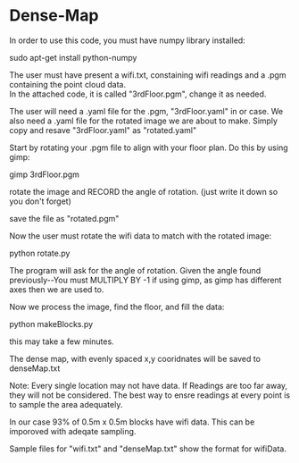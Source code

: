 # Dense-Map

In order to use this code, you must have numpy library installed:

sudo apt-get install python-numpy

The user must have present a wifi.txt, constaining wifi readings and a .pgm containing the point cloud data.  
In the attached code, it is called "3rdFloor.pgm", change it as needed.

The user will need a .yaml file for the .pgm, "3rdFloor.yaml" in or case.  We also need a .yaml file for the rotated image we are about to make.  Simply copy and resave "3rdFloor.yaml" as "rotated.yaml"


Start by rotating your .pgm file to align with your floor plan.  Do this by using gimp:

gimp 3rdFloor.pgm

rotate the image and RECORD the angle of rotation.  (just write it down so you don't forget)

save the file as "rotated.pgm"

Now the user must rotate the wifi data to match with the rotated image:

python rotate.py

The program will ask for the angle of rotation.  Given the angle found previously--You must MULTIPLY BY -1 if using gimp, as gimp has different axes then we are used to.

Now we process the image, find the floor, and fill the data:

python makeBlocks.py

this may take a few minutes.

The dense map, with evenly spaced x,y cooridnates will be saved to denseMap.txt

Note:  Every single location may not have data.  If Readings are too far away, they will not be considered. The best way to ensre readings at every point is to sample the area adequately.  

In our case 93% of 0.5m x 0.5m blocks have wifi data.  This can be imporoved with adeqate sampling.

Sample files for "wifi.txt" and "denseMap.txt" show the format for wifiData.
